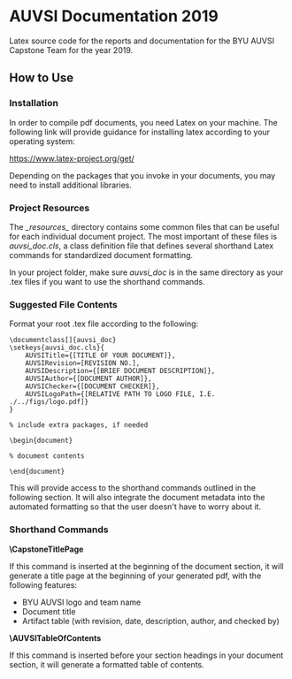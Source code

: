 # AUVSI Documentation 2019

Latex source code for the reports and documentation for the BYU AUVSI Capstone Team for the year 2019.

## How to Use

### Installation

In order to compile pdf documents, you need Latex on your machine. The following link will provide guidance for installing latex according to your operating system:

<https://www.latex-project.org/get/>

Depending on the packages that you invoke in your documents, you may need to install additional libraries.

### Project Resources

The *\_resources\_* directory contains some common files that can be useful for each individual document project. The most important of these files is *auvsi\_doc.cls*, a class definition file that defines several shorthand Latex commands for standardized document formatting.

In your project folder, make sure *auvsi\_doc* is in the same directory as your .tex files if you want to use the shorthand commands.

### Suggested File Contents

Format your root .tex file according to the following:

```
\documentclass[]{auvsi_doc}
\setkeys{auvsi_doc.cls}{
	AUVSITitle={[TITLE OF YOUR DOCUMENT]},
	AUVSIRevision=[REVISION NO.],
	AUVSIDescription={[BRIEF DOCUMENT DESCRIPTION]},
	AUVSIAuthor={[DOCUMENT AUTHOR]},
	AUVSIChecker={[DOCUMENT CHECKER]},
	AUVSILogoPath={[RELATIVE PATH TO LOGO FILE, I.E. ./../figs/logo.pdf]}
}

% include extra packages, if needed

\begin{document}

% document contents

\end{document}
```
This will provide access to the shorthand commands outlined in the following section. It will also integrate the document metadata into the automated formatting so that the user doesn't have to worry about it.

### Shorthand Commands

**\\CapstoneTitlePage**

If this command is inserted at the beginning of the document section, it will generate a title page at the beginning of your generated pdf, with the following features:
- BYU AUVSI logo and team name
- Document title
- Artifact table (with revision, date, description, author, and checked by)

**\\AUVSITableOfContents**

If this command is inserted before your section headings in your document section, it will generate a formatted table of contents.

